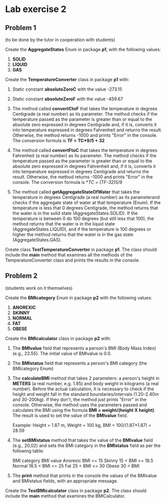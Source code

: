 # Lab exercise 2

## Problem 1
(to be done by the tutor in cooperation with students)

Create the **AggregateStates** Enum in package **p1**, with the following values:

1. **SOLID**
2. **LIQUID**
3. **GAS**

Create the **TemperatureConverter** class in package **p1** with:

1. Static constant **absoluteZeroC** with the value -273.15 

2. Static constant **absoluteZeroF** with the value -459.67

3. The method called **convertCtoF** that takes the temperature in degrees Centigrade (a real number) as its parameter. The method checks if the temperature passed as the parameter is greater than or equal to the absolute zero expressed in degrees Centigrade and, if it is, converts it into temperature expressed in degrees Fahrenheit and returns the result. Otherwise, the method returns -1000 and prints "Error" in the console. The conversion formula is **TF = TC*9/5 + 32** 

4. The method called **convertFtoC** that takes the temperature in degrees Fahrenheit (a real number) as its parameter. The method checks if the temperature passed as the parameter is greater than or equal to the absolute zero expressed in degrees Fahrenheit and, if it is, converts it into temperature expressed in degrees Centigrade and returns the result. Otherwise, the method returns -1000 and prints "Error" in the console. The conversion formula is **TC = (TF-32)*5/9**

5. The method called **getAggregateStateOfWater** that takes the temperature in degrees Centigrade (a real number) as its parameterand checks if the aggregate state of water at that temperature (Enum). If the temperature is less that 0 degrees Centigrade, the method returns that the water is in the solid state (AggregateStates.SOLID). If the temperature is between 0 do 100 degrees (but still less that 100), the method returns that the water is in the liquid state (AggregateStates.LIQUID), and if the temperature is 100 degrees or higher the method returns that the water is in the gas state (AggregateStates.GAS).

Create class **TestTemperatureConverter** in package **p1**. The class should include the **main** method that examines all the methods of the TemperatureConverter class and prints the results in the console.

## Problem 2
(students work on it themselves)

Create the **BMIcategory** Enum in package **p2** with the following values:

1. **ANOREXIC**
2. **SKINNY**
3. **NORMAL**
4. **FAT**
5. **OBESE**

Create the **BMIcalculator** class in package **p2** with:

1. The **BMIvalue** field that represents a person's BMI (Body Mass Index) (e.g., 23.55). The initial value of BMIvalue is 0.0.

2. The **BMIstatus** field that represents a person's BMI category (the BMIcategory Enum)

3. The **calculateBMI** method that takes 2 parameters: a person's height in **METERS** (a real number, e.g. 1.85) and body weight in kilograms (a real number). Before the actual calculation, it is necessary to check if the height and weight fall in the standard boundaries/intervals (1.20-2.40m and 30-200kg). If they don't, the method just prints "Error" in the console. Otherwise, the method uses the parameters passed and calculates the BMI using the formula **BMI = weight/(height X height)**. The result is used to set the value of the **BMIvalue** field.

	Example: 	Height = 1.87 m, Weight = 100 kg,  BMI = 100/(1.87*1.87) = 28.59

4. The **setBMIstatus** method that takes the value of the **BMIvalue** field (e.g., 20,02) and sets the BMI category in the **BMIstatus** field as per the following table:

	BMI category	BMI value
	Anorexic		BMI <= 15 
	Skinny 			15 < BMI <= 18.5 
	Normal 			18.5 < BMI <= 25
	Fat				25 < BMI <= 30
	Obese			30 < BMI

5. The **print** method that prints in the console the values of the BMIvalue and BMIstatus fields, with an appropriate message.

Create the **TestBMIcalculator** class in package **p2**. The class should include the **main** method that examines the BMICalculator.